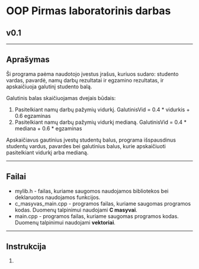# OOP Pirmas laboratorinis darbas
## v0.1

---
## Aprašymas

Ši programa paėma naudotojo įvestus įrašus, kuriuos sudaro: studento vardas, pavardė, namų darbų rezultatai ir egzamino rezultatas, ir apskaičiuoja galutinį studento balą.

Galutinis balas skaičiuojamas dvejais būdais:
1. Pasitelkiant namų darbų pažymių vidurkį.
  GalutinisVid = 0.4 * vidurkis + 0.6 egzaminas
2. Pasitelkiant namų darbų pažymių vidurkį medianą.
  GalutinisVid = 0.4 * mediana + 0.6 * egzaminas

Apskaičiavus gautinius įvestų studentų balus, programa išspausdinus studentų vardus, pavardes bei galutinius balus, kurie apskaičiuoti pasitelkiant vidurkį arba medianą.

---
## Failai

 - mylib.h - failas, kuriame saugomos naudojamos bibliotekos bei deklaruotos naudojamos funkcijos.
 - c_masyvas_main.cpp - programos failas, kuriame saugomas programos kodas. Duomenų talpinimui naudojami **C masyvai**.
 - main.cpp - programos failas, kuriame saugomas programos kodas. Duomenų talpinimui naudojami **vektoriai**.

---
## Instrukcija

1. 

